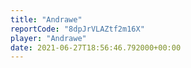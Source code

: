 ```yaml
---
title: "Andrawe"
reportCode: "8dpJrVLAZtf2m16X"
player: "Andrawe"
date: 2021-06-27T18:56:46.792000+00:00
---
```

